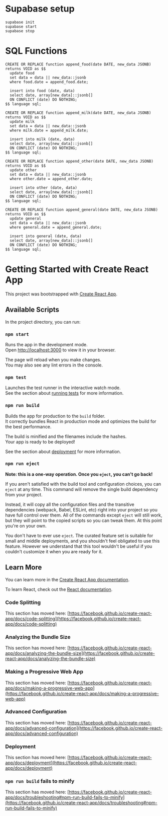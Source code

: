 # Supabase setup
```
supabase init
supabase start
supabase stop
```
# SQL Functions

```
CREATE OR REPLACE function append_food(date DATE, new_data JSONB) returns VOID as $$
  update food
  set data = data || new_data::jsonb
  where food.date = append_food.date;

  insert into food (date, data)
  select date, array[new_data]::jsonb[]
  ON CONFLICT (date) DO NOTHING;
$$ language sql;

CREATE OR REPLACE function append_milk(date DATE, new_data JSONB) returns VOID as $$
  update milk
  set data = data || new_data::jsonb
  where milk.date = append_milk.date;

  insert into milk (date, data)
  select date, array[new_data]::jsonb[]
  ON CONFLICT (date) DO NOTHING;
$$ language sql;

CREATE OR REPLACE function append_other(date DATE, new_data JSONB) returns VOID as $$
  update other
  set data = data || new_data::jsonb
  where other.date = append_other.date;

  insert into other (date, data)
  select date, array[new_data]::jsonb[]
  ON CONFLICT (date) DO NOTHING;
$$ language sql;

CREATE OR REPLACE function append_general(date DATE, new_data JSONB) returns VOID as $$
  update general
  set data = data || new_data::jsonb
  where general.date = append_general.date;

  insert into general (date, data)
  select date, array[new_data]::jsonb[]
  ON CONFLICT (date) DO NOTHING;
$$ language sql;
```

# Getting Started with Create React App

This project was bootstrapped with [Create React App](https://github.com/facebook/create-react-app).

## Available Scripts

In the project directory, you can run:

### `npm start`

Runs the app in the development mode.\
Open [http://localhost:3000](http://localhost:3000) to view it in your browser.

The page will reload when you make changes.\
You may also see any lint errors in the console.

### `npm test`

Launches the test runner in the interactive watch mode.\
See the section about [running tests](https://facebook.github.io/create-react-app/docs/running-tests) for more information.

### `npm run build`

Builds the app for production to the `build` folder.\
It correctly bundles React in production mode and optimizes the build for the best performance.

The build is minified and the filenames include the hashes.\
Your app is ready to be deployed!

See the section about [deployment](https://facebook.github.io/create-react-app/docs/deployment) for more information.

### `npm run eject`

**Note: this is a one-way operation. Once you `eject`, you can't go back!**

If you aren't satisfied with the build tool and configuration choices, you can `eject` at any time. This command will remove the single build dependency from your project.

Instead, it will copy all the configuration files and the transitive dependencies (webpack, Babel, ESLint, etc) right into your project so you have full control over them. All of the commands except `eject` will still work, but they will point to the copied scripts so you can tweak them. At this point you're on your own.

You don't have to ever use `eject`. The curated feature set is suitable for small and middle deployments, and you shouldn't feel obligated to use this feature. However we understand that this tool wouldn't be useful if you couldn't customize it when you are ready for it.

## Learn More

You can learn more in the [Create React App documentation](https://facebook.github.io/create-react-app/docs/getting-started).

To learn React, check out the [React documentation](https://reactjs.org/).

### Code Splitting

This section has moved here: [https://facebook.github.io/create-react-app/docs/code-splitting](https://facebook.github.io/create-react-app/docs/code-splitting)

### Analyzing the Bundle Size

This section has moved here: [https://facebook.github.io/create-react-app/docs/analyzing-the-bundle-size](https://facebook.github.io/create-react-app/docs/analyzing-the-bundle-size)

### Making a Progressive Web App

This section has moved here: [https://facebook.github.io/create-react-app/docs/making-a-progressive-web-app](https://facebook.github.io/create-react-app/docs/making-a-progressive-web-app)

### Advanced Configuration

This section has moved here: [https://facebook.github.io/create-react-app/docs/advanced-configuration](https://facebook.github.io/create-react-app/docs/advanced-configuration)

### Deployment

This section has moved here: [https://facebook.github.io/create-react-app/docs/deployment](https://facebook.github.io/create-react-app/docs/deployment)

### `npm run build` fails to minify

This section has moved here: [https://facebook.github.io/create-react-app/docs/troubleshooting#npm-run-build-fails-to-minify](https://facebook.github.io/create-react-app/docs/troubleshooting#npm-run-build-fails-to-minify)
